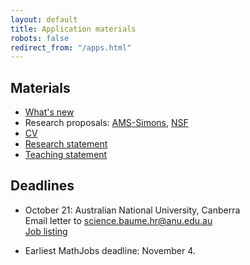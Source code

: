 ```yaml
---
layout: default
title: Application materials
robots: false
redirect_from: "/apps.html"
---
```


## Materials

* [What's new](new-deopurkar.pdf)
* Research proposals: [AMS-Simons](AMS-Simons-deopurkar.pdf), [NSF](nsf-deopurkar.pdf)
* [CV](../cv/cv.pdf)
* [Research statement](rs-deopurkar.pdf)
* [Teaching statement](ts-deopurkar.pdf)

## Deadlines

* October 21: Australian National University, Canberra  
  Email letter to [science.baume.hr@anu.edu.au](mailto:science.baume.hr@anu.edu.au)  
  [Job listing](https://www.mathjobs.org/jobs/jobs/9117) 

* Earliest MathJobs deadline: November 4.


